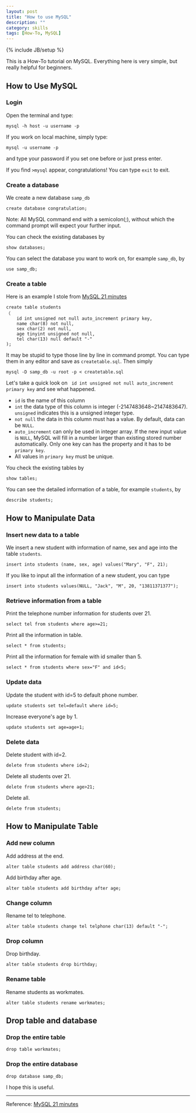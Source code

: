 ```yaml
---
layout: post
title: "How to use MySQL"
description: ""
category: skills
tags: [How-To, MySQL]
---
```

{% include JB/setup %}

This is a How-To tutorial on MySQL. Everything here is very simple, but really helpful for beginners.

## How to Use MySQL

### Login

Open the terminal and type:

	mysql -h host -u username -p

If you work on local machine, simply type:

	mysql -u username -p

and type your password if you set one before or just press enter.

If you find ``>mysql`` appear, congratulations! You can type ``exit`` to exit.

### Create a database

We create a new database ``samp_db``

	create database congratulation;

Note: All MySQL command end with a semicolon(;), without which the command prompt will expect your further input.

You can check the existing databases by

	show databases;

You can select the database you want to work on, for example ``samp_db``, by

	use samp_db;

### Create a table

Here is an example I stole from [MySQL 21 minutes](http://wiki.jikexueyuan.com/project/mysql-21-minutes/)

	create table students
	（
	    id int unsigned not null auto_increment primary key,
	    name char(8) not null,
	    sex char(2) not null,
	    age tinyint unsigned not null,
	    tel char(13) null default "-"
	);

It may be stupid to type those line by line in command prompt. You can type them in any editor and save as ``createtable.sql``. Then simply

	mysql -D samp_db -u root -p < createtable.sql

Let's take a quick look on `` id int unsigned not null auto_increment primary key`` and see what happened.
* ``id`` is the name of this column
* ``int`` the data type of this column is integer (-2147483648~2147483647).  ``unsigned`` indicates this is a unsigned integer type.
* ``not null`` the data in this column must has a value. By default, data can be ``NULL``.
* ``auto_increment`` can only be used in integer array. If the new input value is ``NULL``, MySQL will fill in a number larger than existing stored number automatically. Only one key can has the property and it has to be ``primary key``.
* All values in ``primary key`` must be unique.

You check the existing tables by

	show tables;

You can see the detailed information of a table, for example ``students``, by

	describe students;


## How to Manipulate Data

### Insert new data to a table

We insert a new student with information of name, sex and age into the table ``students``.

	insert into students (name, sex, age) values("Mary", "F", 21);

If you like to input all the information of a new student, you can type

	insert into students values(NULL, "Jack", "M", 20, "13811371377");

### Retrieve information from a table

Print the telephone number information for students over 21.

	select tel from students where age>=21;

Print all the information in table.

	select * from students;

Print all the information for female with id smaller than 5.

	select * from students where sex="F" and id<5;

### Update data

Update the student with id=5 to default phone number.

	update students set tel=default where id=5;

Increase everyone's age by 1.

	update students set age=age+1;

### Delete data

Delete student with id=2.

	delete from students where id=2;

Delete all students over 21.

	delete from students where age>21;

Delete all.

	delete from students;

## How to Manipulate Table

### Add new column

Add address at the end.

	alter table students add address char(60);

Add birthday after age.

	alter table students add birthday after age;

### Change column

Rename tel to telephone.

	alter table students change tel telphone char(13) default "-";

### Drop column

Drop birthday.

	alter table students drop birthday;

### Rename table
Rename students as workmates.

	alter table students rename workmates;

## Drop table and database

### Drop the entire table

	drop table workmates;

### Drop the entire database

	drop database samp_db;

I hope this is useful.

---

Reference: [MySQL 21 minutes](http://wiki.jikexueyuan.com/project/mysql-21-minutes/)